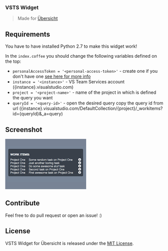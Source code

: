 ### VSTS Widget

> Made for [Übersicht](http://tracesof.net/uebersicht/)

## Requirements

You have to have installed Python 2.7 to make this widget work!

In the ```index.coffee``` you should change the following variables defined on the top:

* ```personalAccessToken = '<personal-access-token>'``` - create one if you don't have one [see here for more info](https://www.visualstudio.com/en-us/docs/integrate/get-started/auth/overview)
* ``` instance = '<instance>' ``` - VS Team Services account ({instance}.visualstudio.com)
* ``` project = '<project-name>' ``` - name of the project in which is defined the query you want
* ``` queryId = '<query-id>' ``` - open the desired query copy the query id from url ({instance}.visualstudio.com/DefaultCollection/{project}/_workitems?id={queryId}&_a=query)

## Screenshot

![screenshot](screenshot.png)

## Contribute

Feel free to do pull request or open an issue! :)

## License

VSTS Widget for Übersicht is released under the [MIT License](http://www.opensource.org/licenses/MIT).